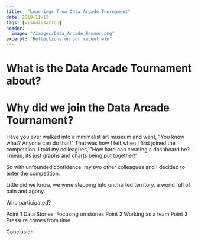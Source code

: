 ```yaml
---
title:  "Learnings from Data Arcade Tournament"
date: 2019-11-13
tags: [Visualisation]
header:
  image: "/images/Data_Arcade_Banner.png"
excerpt: "Reflections on our recent win"
---
```



# What is the Data Arcade Tournament about?

# Why did we join the Data Arcade Tournament?

Have you ever walked into a minimalist art museum and went, "You know what? Anyone can do that!" That was how I felt when I first joined the competition. I told my colleagues, "How hard can creating a dashboard be? I mean, its just graphs and charts being put together!"

So with unfounded confidence, my two other colleagues and I decided to enter the competition.

Little did we know, we were stepping into uncharted territory, a world full of pain and agony.  


Who participated?

Point 1 Data Stories: Focusing on stories
Point 2 Working as a team
Point 3 Pressure comes from time

Conclusion
